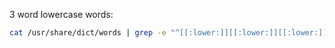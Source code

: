 3 word lowercase words:

```bash
cat /usr/share/dict/words | grep -e "^[[:lower:]][[:lower:]][[:lower:]]" > src/squabble/data/dict.txt
```
